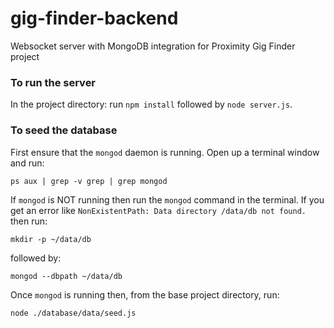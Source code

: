 # gig-finder-backend
Websocket server with MongoDB integration for Proximity Gig Finder project

### To run the server
In the project directory: run `npm install` followed by `node server.js`.

### To seed the database
First ensure that the `mongod` daemon is running. Open up a terminal window and run:
```
ps aux | grep -v grep | grep mongod
```
If `mongod` is NOT running then run the `mongod` command in the terminal. If you get an error like `NonExistentPath: Data directory /data/db not found.`
then run:
```
mkdir -p ~/data/db
```
followed by:
```aidl
mongod --dbpath ~/data/db
```
Once `mongod` is running then, from the base project directory, run:
```
node ./database/data/seed.js
```

